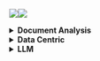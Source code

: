 <a><img src='https://img.shields.io/badge/build-passing-brightgreen?style=plastic'></a><a href='https://github.com/Vincentqyw/cv-arxiv-daily'><img src='https://img.shields.io/badge/ref-url-blue?style=plastic&logo=github'></a>
<details>
  <summary><b>Document Analysis</b></summary>

| Num | Update Date | Title | GPT | Paper ID |
|-----|-------------|-------|-----|----------|
|**1**|**2024-02-23**|**Representing Online Handwriting for Recognition in Large Vision-Language Models**|**Not GPT**|**[2402.15307v1](http://arxiv.org/abs/2402.15307)**|
|**2**|**2024-02-18**|**Syntactic Language Change in English and German: Metrics, Parsers, and Convergences**|**Not GPT**|**[2402.11549v1](http://arxiv.org/abs/2402.11549)**|
|**3**|**2024-02-15**|**LAPDoc: Layout-Aware Prompting for Documents**|**Not GPT**|**[2402.09841v1](http://arxiv.org/abs/2402.09841)**|
|**4**|**2024-02-15**|**TEXTRON: Weakly Supervised Multilingual Text Detection through Data Programming**|**Not GPT**|**[2402.09811v1](http://arxiv.org/abs/2402.09811)**|
|**5**|**2024-02-12**|**Beyond the Mud: Datasets and Benchmarks for Computer Vision in Off-Road Racing**|**Not GPT**|**[2402.08025v1](http://arxiv.org/abs/2402.08025)**|
|**6**|**2024-02-12**|**Sheet Music Transformer: End-To-End Optical Music Recognition Beyond Monophonic Transcription**|**Not GPT**|**[2402.07596v1](http://arxiv.org/abs/2402.07596)**|
|**7**|**2024-02-12**|**ClusterTabNet: Supervised clustering method for table detection and table structure recognition**|**Not GPT**|**[2402.07502v1](http://arxiv.org/abs/2402.07502)**|
|**8**|**2024-02-09**|**Deuterated Polystyrene -- Synthesis and uses for ultracold neutron bottles and the neutron EDM experiment**|**Not GPT**|**[2402.06469v1](http://arxiv.org/abs/2402.06469)**|
|**9**|**2024-02-08**|**SPHINX-X: Scaling Data and Parameters for a Family of Multi-modal Large Language Models**|**Not GPT**|**[2402.05935v1](http://arxiv.org/abs/2402.05935)**|
|**10**|**2024-02-08**|**GET-Tok: A GenAI-Enriched Multimodal TikTok Dataset Documenting the 2022 Attempted Coup in Peru**|**Not GPT**|**[2402.05882v1](http://arxiv.org/abs/2402.05882)**|
|**11**|**2024-02-08**|**Text Role Classification in Scientific Charts Using Multimodal Transformers**|**Not GPT**|**[2402.14579v1](http://arxiv.org/abs/2402.14579)**|
|**12**|**2024-02-08**|**Advances and Limitations in Open Source Arabic-Script OCR: A Case Study**|**Not GPT**|**[2402.10943v1](http://arxiv.org/abs/2402.10943)**|
|**13**|**2024-02-08**|**Segmentation-free Connectionist Temporal Classification loss based OCR Model for Text Captcha Classification**|**Not GPT**|**[2402.05417v1](http://arxiv.org/abs/2402.05417)**|
|**14**|**2024-02-07**|**TreeForm: End-to-end Annotation and Evaluation for Form Document Parsing**|**Not GPT**|**[2402.05282v1](http://arxiv.org/abs/2402.05282)**|
|**15**|**2024-02-07**|**Enhancement of Bengali OCR by Specialized Models and Advanced Techniques for Diverse Document Types**|**Not GPT**|**[2402.05158v1](http://arxiv.org/abs/2402.05158)**|
|**16**|**2024-02-03**|**ExTTNet: A Deep Learning Algorithm for Extracting Table Texts from Invoice Images**|**Not GPT**|**[2402.02246v1](http://arxiv.org/abs/2402.02246)**|
|**17**|**2024-02-01**|**Instruction Makes a Difference**|**Not GPT**|**[2402.00453v1](http://arxiv.org/abs/2402.00453)**|
|**18**|**2024-02-07**|**KVQuant: Towards 10 Million Context Length LLM Inference with KV Cache Quantization**|**Not GPT**|**[2401.18079v2](http://arxiv.org/abs/2401.18079)**|
|**19**|**2024-01-31**|**Hi-SAM: Marrying Segment Anything Model for Hierarchical Text Segmentation**|**Not GPT**|**[2401.17904v1](http://arxiv.org/abs/2401.17904)**|
|**20**|**2024-01-30**|**MouSi: Poly-Visual-Expert Vision-Language Models**|**Not GPT**|**[2401.17221v1](http://arxiv.org/abs/2401.17221)**|
|**21**|**2024-01-30**|**AutoIE: An Automated Framework for Information Extraction from Scientific Literature**|**Not GPT**|**[2401.16672v1](http://arxiv.org/abs/2401.16672)**|
|**22**|**2024-02-14**|**Detecting and recognizing characters in Greek papyri with YOLOv8, DeiT and SimCLR**|**Not GPT**|**[2401.12513v2](http://arxiv.org/abs/2401.12513)**|
|**23**|**2024-01-22**|**Detect-Order-Construct: A Tree Construction based Approach for Hierarchical Document Structure Analysis**|**Not GPT**|**[2401.11874v1](http://arxiv.org/abs/2401.11874)**|
|**24**|**2024-01-22**|**A Fair Evaluation of Various Deep Learning-Based Document Image Binarization Approaches**|**Not GPT**|**[2401.11831v1](http://arxiv.org/abs/2401.11831)**|
|**25**|**2024-01-16**|**U-DIADS-Bib: a full and few-shot pixel-precise dataset for document layout analysis of ancient manuscripts**|**Not GPT**|**[2401.08425v1](http://arxiv.org/abs/2401.08425)**|
|**26**|**2024-01-15**|**Improving OCR Quality in 19th Century Historical Documents Using a Combined Machine Learning Based Approach**|**Not GPT**|**[2401.07787v1](http://arxiv.org/abs/2401.07787)**|
|**27**|**2024-01-06**|**Semantic Similarity Matching for Patent Documents Using Ensemble BERT-related Model and Novel Text Processing Method**|**Not GPT**|**[2401.06782v1](http://arxiv.org/abs/2401.06782)**|
|**28**|**2024-01-01**|**Efficient Multi-domain Text Recognition Deep Neural Network Parameterization with Residual Adapters**|**Not GPT**|**[2401.00971v1](http://arxiv.org/abs/2401.00971)**|
|**29**|**2023-12-31**|**Bidirectional Trained Tree-Structured Decoder for Handwritten Mathematical Expression Recognition**|**Not GPT**|**[2401.00435v1](http://arxiv.org/abs/2401.00435)**|
|**30**|**2024-01-31**|**An Empirical Study of Scaling Law for OCR**|**Not GPT**|**[2401.00028v3](http://arxiv.org/abs/2401.00028)**|
|**31**|**2023-12-28**|**Chaurah: A Smart Raspberry Pi based Parking System**|**Not GPT**|**[2312.16894v1](http://arxiv.org/abs/2312.16894)**|
|**32**|**2023-12-26**|**360 Layout Estimation via Orthogonal Planes Disentanglement and Multi-view Geometric Consistency Perception**|**Not GPT**|**[2312.16268v1](http://arxiv.org/abs/2312.16268)**|
|**33**|**2023-12-20**|**The Common Optical Music Recognition Evaluation Framework**|**Not GPT**|**[2312.12908v1](http://arxiv.org/abs/2312.12908)**|
|**34**|**2023-12-19**|**Advancements and Challenges in Arabic Optical Character Recognition: A Comprehensive Survey**|**Not GPT**|**[2312.11812v1](http://arxiv.org/abs/2312.11812)**|
|**35**|**2023-12-18**|**TDeLTA: A Light-weight and Robust Table Detection Method based on Learning Text Arrangement**|**Not GPT**|**[2312.11043v1](http://arxiv.org/abs/2312.11043)**|
|**36**|**2023-12-16**|**When Graph Data Meets Multimodal: A New Paradigm for Graph Understanding and Reasoning**|**Not GPT**|**[2312.10372v1](http://arxiv.org/abs/2312.10372)**|
|**37**|**2023-12-15**|**Information Extraction from Unstructured data using Augmented-AI and Computer Vision**|**Not GPT**|**[2312.09880v1](http://arxiv.org/abs/2312.09880)**|
|**38**|**2024-01-21**|**Topic-VQ-VAE: Leveraging Latent Codebooks for Flexible Topic-Guided Document Generation**|**Not GPT**|**[2312.11532v2](http://arxiv.org/abs/2312.11532)**|
|**39**|**2023-12-15**|**Privacy-Aware Document Visual Question Answering**|**Not GPT**|**[2312.10108v1](http://arxiv.org/abs/2312.10108)**|
|**40**|**2023-12-15**|**Object Recognition from Scientific Document based on Compartment Refinement Framework**|**Not GPT**|**[2312.09038v2](http://arxiv.org/abs/2312.09038)**|
|**41**|**2023-12-13**|**Polar-Doc: One-Stage Document Dewarping with Multi-Scope Constraints under Polar Representation**|**Not GPT**|**[2312.07925v1](http://arxiv.org/abs/2312.07925)**|
|**42**|**2023-12-13**|**A Deep Learning-Based System for Automatic Case Summarization**|**Not GPT**|**[2312.07824v1](http://arxiv.org/abs/2312.07824)**|
|**43**|**2023-12-12**|**Multimodal Sentiment Analysis: Perceived vs Induced Sentiments**|**Not GPT**|**[2312.07627v1](http://arxiv.org/abs/2312.07627)**|
|**44**|**2023-12-11**|**Vary: Scaling up the Vision Vocabulary for Large Vision-Language Models**|**Not GPT**|**[2312.06109v1](http://arxiv.org/abs/2312.06109)**|
|**45**|**2023-12-08**|**Towards Controlled Table-to-Text Generation with Scientific Reasoning**|**Not GPT**|**[2312.05402v1](http://arxiv.org/abs/2312.05402)**|
|**46**|**2023-12-06**|**A Layer-Wise Tokens-to-Token Transformer Network for Improved Historical Document Image Enhancement**|**Not GPT**|**[2312.03946v1](http://arxiv.org/abs/2312.03946)**|
|**47**|**2023-12-06**|**DocBinFormer: A Two-Level Transformer Network for Effective Document Image Binarization**|**Not GPT**|**[2312.03568v1](http://arxiv.org/abs/2312.03568)**|
|**48**|**2023-12-05**|**Enhancing Vehicle Entrance and Parking Management: Deep Learning Solutions for Efficiency and Security**|**Not GPT**|**[2312.02699v1](http://arxiv.org/abs/2312.02699)**|
|**49**|**2023-12-05**|**UPOCR: Towards Unified Pixel-Level OCR Interface**|**Not GPT**|**[2312.02694v1](http://arxiv.org/abs/2312.02694)**|
|**50**|**2023-12-04**|**Fine-tuning pre-trained extractive QA models for clinical document parsing**|**Not GPT**|**[2312.02314v1](http://arxiv.org/abs/2312.02314)**|

</details>
<details>
  <summary><b>Data Centric</b></summary>

| Num | Update Date | Title | GPT | Paper ID |
|-----|-------------|-------|-----|----------|
|**1**|**2024-02-23**|**A Data-Centric Approach To Generate Faithful and High Quality Patient Summaries with Large Language Models**|**Not GPT**|**[2402.15422v1](http://arxiv.org/abs/2402.15422)**|
|**2**|**2024-02-23**|**EyeTrans: Merging Human and Machine Attention for Neural Code Summarization**|**Not GPT**|**[2402.14096v2](http://arxiv.org/abs/2402.14096)**|
|**3**|**2024-02-20**|**Static vs. Dynamic Databases for Indoor Localization based on Wi-Fi Fingerprinting: A Discussion from a Data Perspective**|**Not GPT**|**[2402.12756v1](http://arxiv.org/abs/2402.12756)**|
|**4**|**2024-02-19**|**Training Green AI Models Using Elite Samples**|**Not GPT**|**[2402.12010v1](http://arxiv.org/abs/2402.12010)**|
|**5**|**2024-02-18**|**Solving Data-centric Tasks using Large Language Models**|**Not GPT**|**[2402.11734v1](http://arxiv.org/abs/2402.11734)**|
|**6**|**2024-02-18**|**Efficient Multimodal Learning from Data-centric Perspective**|**Not GPT**|**[2402.11530v1](http://arxiv.org/abs/2402.11530)**|
|**7**|**2024-02-12**|**Empowering Federated Learning for Massive Models with NVIDIA FLARE**|**Not GPT**|**[2402.07792v1](http://arxiv.org/abs/2402.07792)**|
|**8**|**2024-02-21**|**Privacy-Preserving Gaze Data Streaming in Immersive Interactive Virtual Reality: Robustness and User Experience**|**Not GPT**|**[2402.07687v2](http://arxiv.org/abs/2402.07687)**|
|**9**|**2024-02-06**|**A Data Centric Approach for Unsupervised Domain Generalization via Retrieval from Web Scale Multimodal Data**|**Not GPT**|**[2402.04416v1](http://arxiv.org/abs/2402.04416)**|
|**10**|**2024-02-01**|**Roadmap on Data-Centric Materials Science**|**Not GPT**|**[2402.10932v1](http://arxiv.org/abs/2402.10932)**|
|**11**|**2024-02-01**|**MobilityDL: A Review of Deep Learning From Trajectory Data**|**Not GPT**|**[2402.00732v1](http://arxiv.org/abs/2402.00732)**|
|**12**|**2024-02-01**|**EXMOS: Explanatory Model Steering Through Multifaceted Explanations and Data Configurations**|**Not GPT**|**[2402.00491v1](http://arxiv.org/abs/2402.00491)**|
|**13**|**2024-02-02**|**A Survey on Data-Centric Recommender Systems**|**Not GPT**|**[2401.17878v2](http://arxiv.org/abs/2401.17878)**|
|**14**|**2024-01-30**|**Towards Urban General Intelligence: A Review and Outlook of Urban Foundation Models**|**Not GPT**|**[2402.01749v1](http://arxiv.org/abs/2402.01749)**|
|**15**|**2024-01-26**|**Toward Practical Automatic Speech Recognition and Post-Processing: a Call for Explainable Error Benchmark Guideline**|**Not GPT**|**[2401.14625v1](http://arxiv.org/abs/2401.14625)**|
|**16**|**2024-01-26**|**Alternative Speech: Complementary Method to Counter-Narrative for Better Discourse**|**Not GPT**|**[2401.14616v1](http://arxiv.org/abs/2401.14616)**|
|**17**|**2024-02-20**|**Challenging Low Homophily in Social Recommendation**|**Not GPT**|**[2401.14606v3](http://arxiv.org/abs/2401.14606)**|
|**18**|**2024-01-24**|**The Landscape of Compute-near-memory and Compute-in-memory: A Research and Commercial Overview**|**Not GPT**|**[2401.14428v1](http://arxiv.org/abs/2401.14428)**|
|**19**|**2024-01-26**|**Data-Centric Evolution in Autonomous Driving: A Comprehensive Survey of Big Data System, Data Mining, and Closed-Loop Technologies**|**Not GPT**|**[2401.12888v2](http://arxiv.org/abs/2401.12888)**|
|**20**|**2024-01-24**|**Falcon: Fair Active Learning using Multi-armed Bandits**|**Not GPT**|**[2401.12722v2](http://arxiv.org/abs/2401.12722)**|
|**21**|**2024-01-22**|**Exploring descriptors for titanium microstructure via digital fingerprints from variational autoencoders**|**Not GPT**|**[2401.11967v1](http://arxiv.org/abs/2401.11967)**|
|**22**|**2024-01-21**|**An Interacting Wasserstein Gradient Flow Strategy to Robust Bayesian Inference**|**Not GPT**|**[2401.11607v1](http://arxiv.org/abs/2401.11607)**|
|**23**|**2024-01-23**|**D2K: Turning Historical Data into Retrievable Knowledge for Recommender Systems**|**Not GPT**|**[2401.11478v2](http://arxiv.org/abs/2401.11478)**|
|**24**|**2024-01-10**|**GOODAT: Towards Test-time Graph Out-of-Distribution Detection**|**Not GPT**|**[2401.06176v1](http://arxiv.org/abs/2401.06176)**|
|**25**|**2024-01-10**|**Inconsistency-Based Data-Centric Active Open-Set Annotation**|**Not GPT**|**[2401.04923v1](http://arxiv.org/abs/2401.04923)**|
|**26**|**2024-01-13**|**Towards Explainable Artificial Intelligence (XAI): A Data Mining Perspective**|**Not GPT**|**[2401.04374v2](http://arxiv.org/abs/2401.04374)**|
|**27**|**2024-01-08**|**Attention versus Contrastive Learning of Tabular Data -- A Data-centric Benchmarking**|**Not GPT**|**[2401.04266v1](http://arxiv.org/abs/2401.04266)**|
|**28**|**2024-01-04**|**Data-Centric Foundation Models in Computational Healthcare: A Survey**|**Not GPT**|**[2401.02458v1](http://arxiv.org/abs/2401.02458)**|
|**29**|**2024-01-03**|**CodeFuse-Query: A Data-Centric Static Code Analysis System for Large-Scale Organizations**|**Not GPT**|**[2401.01571v1](http://arxiv.org/abs/2401.01571)**|
|**30**|**2024-01-01**|**Improve Fidelity and Utility of Synthetic Credit Card Transaction Time Series from Data-centric Perspective**|**Not GPT**|**[2401.00965v1](http://arxiv.org/abs/2401.00965)**|
|**31**|**2023-12-24**|**README: Bridging Medical Jargon and Lay Understanding for Patient Education through Data-Centric NLP**|**Not GPT**|**[2312.15561v1](http://arxiv.org/abs/2312.15561)**|
|**32**|**2024-02-21**|**Towards Message Brokers for Generative AI: Survey, Challenges, and Opportunities**|**Not GPT**|**[2312.14647v2](http://arxiv.org/abs/2312.14647)**|
|**33**|**2023-12-22**|**CaptainCook4D: A dataset for understanding errors in procedural activities**|**Not GPT**|**[2312.14556v1](http://arxiv.org/abs/2312.14556)**|
|**34**|**2023-12-15**|**Quilt: Robust Data Segment Selection against Concept Drifts**|**Not GPT**|**[2312.09691v1](http://arxiv.org/abs/2312.09691)**|
|**35**|**2023-12-08**|**Data-Centric Machine Learning for Geospatial Remote Sensing Data**|**Not GPT**|**[2312.05327v1](http://arxiv.org/abs/2312.05327)**|
|**36**|**2023-12-08**|**A Review On Table Recognition Based On Deep Learning**|**Not GPT**|**[2312.04808v1](http://arxiv.org/abs/2312.04808)**|
|**37**|**2024-01-31**|**Efficient Large Language Models: A Survey**|**Not GPT**|**[2312.03863v3](http://arxiv.org/abs/2312.03863)**|
|**38**|**2023-12-06**|**Data-Centric Digital Agriculture: A Perspective**|**Not GPT**|**[2312.03437v1](http://arxiv.org/abs/2312.03437)**|
|**39**|**2023-12-06**|**OMNIINPUT: A Model-centric Evaluation Framework through Output Distribution**|**Not GPT**|**[2312.03291v1](http://arxiv.org/abs/2312.03291)**|
|**40**|**2023-12-05**|**Empowering the 6G Cellular Architecture with Open RAN**|**Not GPT**|**[2312.02746v1](http://arxiv.org/abs/2312.02746)**|
|**41**|**2023-12-04**|**Cybersecurity threats in FinTech: A systematic review**|**Not GPT**|**[2312.01752v1](http://arxiv.org/abs/2312.01752)**|
|**42**|**2023-12-03**|**Robust Computer Vision in an Ever-Changing World: A Survey of Techniques for Tackling Distribution Shifts**|**Not GPT**|**[2312.01540v1](http://arxiv.org/abs/2312.01540)**|
|**43**|**2023-12-03**|**FlatProxy: A DPU-centric Service Mesh Architecture for Hyperscale Cloud-native Application**|**Not GPT**|**[2312.01297v1](http://arxiv.org/abs/2312.01297)**|
|**44**|**2023-12-02**|**An Empirical Study of Automated Mislabel Detection in Real World Vision Datasets**|**Not GPT**|**[2312.02200v1](http://arxiv.org/abs/2312.02200)**|
|**45**|**2023-11-23**|**When is Off-Policy Evaluation Useful? A Data-Centric Perspective**|**Not GPT**|**[2311.14110v1](http://arxiv.org/abs/2311.14110)**|
|**46**|**2023-11-22**|**Data Acquisition: A New Frontier in Data-centric AI**|**Not GPT**|**[2311.13712v1](http://arxiv.org/abs/2311.13712)**|
|**47**|**2023-11-21**|**DMLR: Data-centric Machine Learning Research -- Past, Present and Future**|**Not GPT**|**[2311.13028v1](http://arxiv.org/abs/2311.13028)**|
|**48**|**2023-11-21**|**Learning and Controlling Silicon Dopant Transitions in Graphene using Scanning Transmission Electron Microscopy**|**Not GPT**|**[2311.17894v1](http://arxiv.org/abs/2311.17894)**|
|**49**|**2023-11-14**|**Total Empiricism: Learning from Data**|**Not GPT**|**[2311.08315v1](http://arxiv.org/abs/2311.08315)**|
|**50**|**2023-11-12**|**Empowering Learning: Standalone, Browser-Only Courses for Seamless Education**|**Not GPT**|**[2311.06961v1](http://arxiv.org/abs/2311.06961)**|

</details>
<details>
  <summary><b>LLM</b></summary>

| Num | Update Date | Title | GPT | Paper ID |
|-----|-------------|-------|-----|----------|
|**1**|**2024-02-26**|**Integrating Large Language Models with Graphical Session-Based Recommendation**|**Not GPT**|**[2402.16539v1](http://arxiv.org/abs/2402.16539)**|
|**2**|**2024-02-26**|**LLM-based Privacy Data Augmentation Guided by Knowledge Distillation with a Distribution Tutor for Medical Text Classification**|**Not GPT**|**[2402.16515v1](http://arxiv.org/abs/2402.16515)**|
|**3**|**2024-02-26**|**Memory GAPS: Would LLM pass the Tulving Test?**|**Not GPT**|**[2402.16505v1](http://arxiv.org/abs/2402.16505)**|
|**4**|**2024-02-26**|**LLMArena: Assessing Capabilities of Large Language Models in Dynamic Multi-Agent Environments**|**Not GPT**|**[2402.16499v1](http://arxiv.org/abs/2402.16499)**|
|**5**|**2024-02-26**|**On Languaging a Simulation Engine**|**Not GPT**|**[2402.16482v1](http://arxiv.org/abs/2402.16482)**|
|**6**|**2024-02-26**|**Unveiling ChatGPT's Usage in Open Source Projects: A Mining-based Study**|**Not GPT**|**[2402.16480v1](http://arxiv.org/abs/2402.16480)**|
|**7**|**2024-02-26**|**mEdIT: Multilingual Text Editing via Instruction Tuning**|**Not GPT**|**[2402.16472v1](http://arxiv.org/abs/2402.16472)**|
|**8**|**2024-02-26**|**Unveiling Vulnerability of Self-Attention**|**Not GPT**|**[2402.16470v1](http://arxiv.org/abs/2402.16470)**|
|**9**|**2024-02-26**|**Defending LLMs against Jailbreaking Attacks via Backtranslation**|**Not GPT**|**[2402.16459v1](http://arxiv.org/abs/2402.16459)**|
|**10**|**2024-02-26**|**RetrievalQA: Assessing Adaptive Retrieval-Augmented Generation for Short-form Open-Domain Question Answering**|**Not GPT**|**[2402.16457v1](http://arxiv.org/abs/2402.16457)**|
|**11**|**2024-02-26**|**ProLLaMA: A Protein Large Language Model for Multi-Task Protein Language Processing**|**Not GPT**|**[2402.16445v1](http://arxiv.org/abs/2402.16445)**|
|**12**|**2024-02-26**|**ShieldLM: Empowering LLMs as Aligned, Customizable and Explainable Safety Detectors**|**Not GPT**|**[2402.16444v1](http://arxiv.org/abs/2402.16444)**|
|**13**|**2024-02-26**|**Language-Specific Neurons: The Key to Multilingual Capabilities in Large Language Models**|**Not GPT**|**[2402.16438v1](http://arxiv.org/abs/2402.16438)**|
|**14**|**2024-02-26**|**RoCoIns: Enhancing Robustness of Large Language Models through Code-Style Instructions**|**Not GPT**|**[2402.16431v1](http://arxiv.org/abs/2402.16431)**|
|**15**|**2024-02-26**|**Predicting Sustainable Development Goals Using Course Descriptions -- from LLMs to Conventional Foundation Models**|**Not GPT**|**[2402.16420v1](http://arxiv.org/abs/2402.16420)**|
|**16**|**2024-02-26**|**From RAGs to riches: Using large language models to write documents for clinical trials**|**Not GPT**|**[2402.16406v1](http://arxiv.org/abs/2402.16406)**|
|**17**|**2024-02-26**|**MoZIP: A Multilingual Benchmark to Evaluate Large Language Models in Intellectual Property**|**Not GPT**|**[2402.16389v1](http://arxiv.org/abs/2402.16389)**|
|**18**|**2024-02-26**|**Immunization against harmful fine-tuning attacks**|**Not GPT**|**[2402.16382v1](http://arxiv.org/abs/2402.16382)**|
|**19**|**2024-02-26**|**Improving LLM-based Machine Translation with Systematic Self-Correction**|**Not GPT**|**[2402.16379v1](http://arxiv.org/abs/2402.16379)**|
|**20**|**2024-02-26**|**Unraveling Babel: Exploring Multilingual Activation Patterns within Large Language Models**|**Not GPT**|**[2402.16367v1](http://arxiv.org/abs/2402.16367)**|
|**21**|**2024-02-26**|**LLM Inference Unveiled: Survey and Roofline Model Insights**|**Not GPT**|**[2402.16363v1](http://arxiv.org/abs/2402.16363)**|
|**22**|**2024-02-26**|**Layer-wise Regularized Dropout for Neural Language Models**|**Not GPT**|**[2402.16361v1](http://arxiv.org/abs/2402.16361)**|
|**23**|**2024-02-26**|**Language-guided Skill Learning with Temporal Variational Inference**|**Not GPT**|**[2402.16354v1](http://arxiv.org/abs/2402.16354)**|
|**24**|**2024-02-26**|**MathGenie: Generating Synthetic Data with Question Back-translation for Enhancing Mathematical Reasoning of LLMs**|**Not GPT**|**[2402.16352v1](http://arxiv.org/abs/2402.16352)**|
|**25**|**2024-02-26**|**CodeS: Towards Building Open-source Language Models for Text-to-SQL**|**Not GPT**|**[2402.16347v1](http://arxiv.org/abs/2402.16347)**|
|**26**|**2024-02-26**|**Unveiling the Truth and Facilitating Change: Towards Agent-based Large-scale Social Movement Simulation**|**Not GPT**|**[2402.16333v1](http://arxiv.org/abs/2402.16333)**|
|**27**|**2024-02-26**|**Data-freeWeight Compress and Denoise for Large Language Models**|**Not GPT**|**[2402.16319v1](http://arxiv.org/abs/2402.16319)**|
|**28**|**2024-02-26**|**Finer: Investigating and Enhancing Fine-Grained Visual Concept Recognition in Large Vision Language Models**|**Not GPT**|**[2402.16315v1](http://arxiv.org/abs/2402.16315)**|
|**29**|**2024-02-26**|**Chain-of-Discussion: A Multi-Model Framework for Complex Evidence-Based Question Answering**|**Not GPT**|**[2402.16313v1](http://arxiv.org/abs/2402.16313)**|
|**30**|**2024-02-26**|**Cross-domain Chinese Sentence Pattern Parsing**|**Not GPT**|**[2402.16311v1](http://arxiv.org/abs/2402.16311)**|
|**31**|**2024-02-26**|**Referee Can Play: An Alternative Approach to Conditional Generation via Model Inversion**|**Not GPT**|**[2402.16305v1](http://arxiv.org/abs/2402.16305)**|
|**32**|**2024-02-26**|**PerLTQA: A Personal Long-Term Memory Dataset for Memory Classification, Retrieval, and Synthesis in Question Answering**|**Not GPT**|**[2402.16288v1](http://arxiv.org/abs/2402.16288)**|
|**33**|**2024-02-26**|**From Large Language Models and Optimization to Decision Optimization CoPilot: A Research Manifesto**|**Not GPT**|**[2402.16269v1](http://arxiv.org/abs/2402.16269)**|
|**34**|**2024-02-26**|**Topic-to-essay generation with knowledge-based content selection**|**Not GPT**|**[2402.16248v1](http://arxiv.org/abs/2402.16248)**|
|**35**|**2024-02-26**|**High-Frequency-aware Hierarchical Contrastive Selective Coding for Representation Learning on Text-attributed Graphs**|**Not GPT**|**[2402.16240v1](http://arxiv.org/abs/2402.16240)**|
|**36**|**2024-02-25**|**HypoTermQA: Hypothetical Terms Dataset for Benchmarking Hallucination Tendency of LLMs**|**Not GPT**|**[2402.16211v1](http://arxiv.org/abs/2402.16211)**|
|**37**|**2024-02-25**|**Language Models for Code Completion: A Practical Evaluation**|**Not GPT**|**[2402.16197v1](http://arxiv.org/abs/2402.16197)**|
|**38**|**2024-02-25**|**Defending Large Language Models against Jailbreak Attacks via Semantic Smoothing**|**Not GPT**|**[2402.16192v1](http://arxiv.org/abs/2402.16192)**|
|**39**|**2024-02-25**|**Attacking LLM Watermarks by Exploiting Their Strengths**|**Not GPT**|**[2402.16187v1](http://arxiv.org/abs/2402.16187)**|
|**40**|**2024-02-25**|**How Can LLM Guide RL? A Value-Based Approach**|**Not GPT**|**[2402.16181v1](http://arxiv.org/abs/2402.16181)**|
|**41**|**2024-02-25**|**Hitting "Probe"rty with Non-Linearity, and More**|**Not GPT**|**[2402.16168v1](http://arxiv.org/abs/2402.16168)**|
|**42**|**2024-02-25**|**DistALANER: Distantly Supervised Active Learning Augmented Named Entity Recognition in the Open Source Software Ecosystem**|**Not GPT**|**[2402.16159v1](http://arxiv.org/abs/2402.16159)**|
|**43**|**2024-02-25**|**ChatMusician: Understanding and Generating Music Intrinsically with LLM**|**Not GPT**|**[2402.16153v1](http://arxiv.org/abs/2402.16153)**|
|**44**|**2024-02-25**|**From Text to Transformation: A Comprehensive Review of Large Language Models' Versatility**|**Not GPT**|**[2402.16142v1](http://arxiv.org/abs/2402.16142)**|
|**45**|**2024-02-25**|**PeriodicLoRA: Breaking the Low-Rank Bottleneck in LoRA Optimization**|**Not GPT**|**[2402.16141v1](http://arxiv.org/abs/2402.16141)**|
|**46**|**2024-02-25**|**LSTPrompt: Large Language Models as Zero-Shot Time Series Forecasters by Long-Short-Term Prompting**|**Not GPT**|**[2402.16132v1](http://arxiv.org/abs/2402.16132)**|
|**47**|**2024-02-25**|**AVI-Talking: Learning Audio-Visual Instructions for Expressive 3D Talking Face Generation**|**Not GPT**|**[2402.16124v1](http://arxiv.org/abs/2402.16124)**|
|**48**|**2024-02-25**|**InstructEdit: Instruction-based Knowledge Editing for Large Language Models**|**Not GPT**|**[2402.16123v1](http://arxiv.org/abs/2402.16123)**|
|**49**|**2024-02-25**|**RoboCodeX: Multimodal Code Generation for Robotic Behavior Synthesis**|**Not GPT**|**[2402.16117v1](http://arxiv.org/abs/2402.16117)**|
|**50**|**2024-02-25**|**FuseChat: Knowledge Fusion of Chat Models**|**Not GPT**|**[2402.16107v1](http://arxiv.org/abs/2402.16107)**|

</details>
